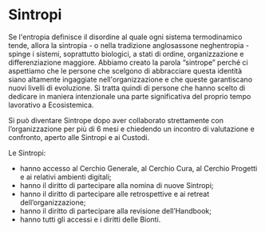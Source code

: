 # Sintropi

Se l'entropia definisce il disordine al quale ogni sistema termodinamico tende, allora la sintropia - o nella tradizione anglosassone neghentropia - spinge i sistemi, soprattutto biologici, a stati di ordine, organizzazione e differenziazione maggiore. Abbiamo creato la parola “sintrope” perché ci aspettiamo che le persone che scelgono di abbracciare questa identità siano altamente ingaggiate nell'organizzazione e che queste garantiscano nuovi livelli di evoluzione. Si tratta quindi di persone che hanno scelto di dedicare in maniera intenzionale una parte significativa del proprio tempo lavorativo a Ecosistemica.

Si può diventare Sintrope dopo aver collaborato strettamente con l’organizzazione per più di 6 mesi e chiedendo un incontro di valutazione e confronto, aperto alle Sintropi e ai Custodi.

Le Sintropi:&#x20;

* hanno accesso al Cerchio Generale, al Cerchio Cura, al Cerchio Progetti e ai relativi ambienti digitali;&#x20;
* hanno il diritto di partecipare alla nomina di nuove Sintropi;&#x20;
* hanno il diritto di partecipare alle retrospettive e ai retreat dell’organizzazione;&#x20;
* hanno il diritto di partecipare alla revisione dell’Handbook;&#x20;
* hanno tutti gli accessi e i diritti delle Bionti.
